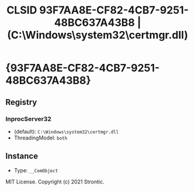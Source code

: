﻿---
title: "CLSID 93F7AA8E-CF82-4CB7-9251-48BC637A43B8 | (C:\\Windows\\system32\\certmgr.dll)"
excerpt: What is COM-Object CLSID 93F7AA8E-CF82-4CB7-9251-48BC637A43B8?
---

# {93F7AA8E-CF82-4CB7-9251-48BC637A43B8}


## Registry


### InprocServer32

* (default): `C:\Windows\system32\certmgr.dll`
* ThreadingModel: `both`

## Instance

* Type: `__ComObject`

MIT License. Copyright (c) 2021 Strontic.


